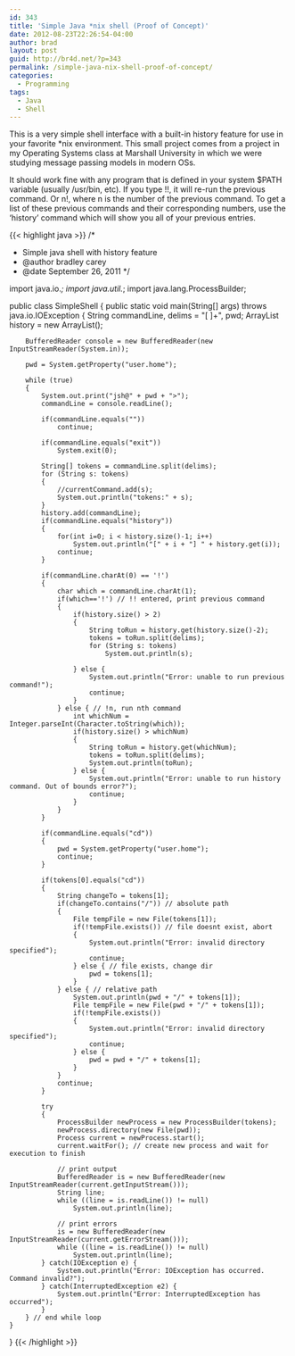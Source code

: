 ```yaml
---
id: 343
title: 'Simple Java *nix shell (Proof of Concept)'
date: 2012-08-23T22:26:54-04:00
author: brad
layout: post
guid: http://br4d.net/?p=343
permalink: /simple-java-nix-shell-proof-of-concept/
categories:
  - Programming
tags:
  - Java
  - Shell
---
```

This is a very simple shell interface with a built-in history feature for use in your favorite *nix environment. This small project comes from a project in my Operating Systems class at Marshall University in which we were studying message passing models in modern OSs.

It should work fine with any program that is defined in your system $PATH variable (usually /usr/bin, etc). If you type !!, it will re-run the previous command. Or n!, where n is the number of the previous command. To get a list of these previous commands and their corresponding numbers, use the ‘history’ command which will show you all of your previous entries.

{{< highlight java >}}
/*
 * Simple java shell with history feature
 * @author bradley carey
 * @date September 26, 2011
 */

import java.io.*;
import java.util.*;
import java.lang.ProcessBuilder;

public class SimpleShell {
    public static void main(String[] args) throws java.io.IOException
    {
        String commandLine, delims = "[ ]+", pwd;
        ArrayList<String> history = new ArrayList<String>();

        BufferedReader console = new BufferedReader(new InputStreamReader(System.in));

        pwd = System.getProperty("user.home");

        while (true)
        {
            System.out.print("jsh@" + pwd + ">");
            commandLine = console.readLine();

            if(commandLine.equals(""))
                continue;

            if(commandLine.equals("exit"))
                System.exit(0);

            String[] tokens = commandLine.split(delims);
            for (String s: tokens)
            {
                //currentCommand.add(s);
                System.out.println("tokens:" + s);
            }
            history.add(commandLine);
            if(commandLine.equals("history"))
            {
                for(int i=0; i < history.size()-1; i++)
                    System.out.println("[" + i + "] " + history.get(i));
                continue;
            }

            if(commandLine.charAt(0) == '!')
            {
                char which = commandLine.charAt(1);
                if(which=='!') // !! entered, print previous command
                {
                    if(history.size() > 2)
                    {
                        String toRun = history.get(history.size()-2);
                        tokens = toRun.split(delims);
                        for (String s: tokens)
                            System.out.println(s);

                    } else {
                        System.out.println("Error: unable to run previous command!");
                        continue;
                    }
                } else { // !n, run nth command
                    int whichNum = Integer.parseInt(Character.toString(which));
                    if(history.size() > whichNum)
                    {
                        String toRun = history.get(whichNum);
                        tokens = toRun.split(delims);
                        System.out.println(toRun);
                    } else {
                        System.out.println("Error: unable to run history command. Out of bounds error?");
                        continue;
                    }
                }
            }

            if(commandLine.equals("cd"))
            {
                pwd = System.getProperty("user.home");
                continue;
            }

            if(tokens[0].equals("cd"))
            {
                String changeTo = tokens[1];
                if(changeTo.contains("/")) // absolute path
                {
                    File tempFile = new File(tokens[1]);
                    if(!tempFile.exists()) // file doesnt exist, abort
                    {
                        System.out.println("Error: invalid directory specified");
                        continue;
                    } else { // file exists, change dir
                        pwd = tokens[1];
                    }
                } else { // relative path
                    System.out.println(pwd + "/" + tokens[1]);
                    File tempFile = new File(pwd + "/" + tokens[1]);
                    if(!tempFile.exists())
                    {
                        System.out.println("Error: invalid directory specified");
                        continue;
                    } else {
                        pwd = pwd + "/" + tokens[1];
                    }
                }
                continue;
            }

            try
            {
                ProcessBuilder newProcess = new ProcessBuilder(tokens);
                newProcess.directory(new File(pwd));
                Process current = newProcess.start();
                current.waitFor(); // create new process and wait for execution to finish

                // print output
                BufferedReader is = new BufferedReader(new InputStreamReader(current.getInputStream()));
                String line;
                while ((line = is.readLine()) != null)
                    System.out.println(line);

                // print errors
                is = new BufferedReader(new InputStreamReader(current.getErrorStream()));
                while ((line = is.readLine()) != null)
                    System.out.println(line);
            } catch(IOException e) {
                System.out.println("Error: IOException has occurred. Command invalid?");
            } catch(InterruptedException e2) {
                System.out.println("Error: InterruptedException has occurred");
            }
        } // end while loop
    }
}
{{< /highlight >}}
